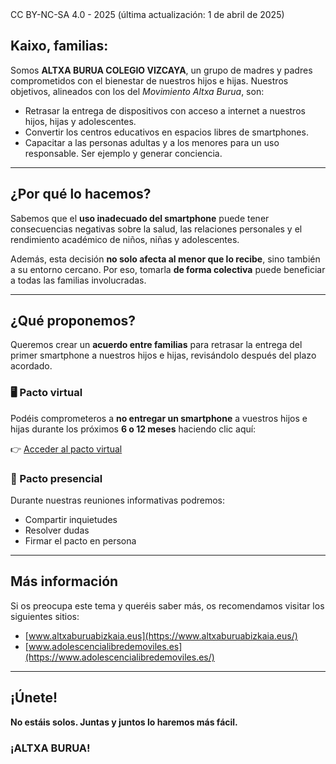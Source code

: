 <html lang="es">
<head>
	<meta charset="UTF-8">
	<meta name="viewport" content="width=device-width, initial-scale=1.0">
	<title>ALTXA BURUA COLEGIO VIZCAYA</title>
	<meta name="description" content="Por una educación libre de móviles">
	<link rel="stylesheet" href="styles.css">
</head>
<body>
	<header>
	</header>
	<main>
	</main>
	<footer>
    	<p>CC BY-NC-SA 4.0 - 2025 (última actualización: 1 de abril de 2025)</p>
	</footer>
</body>
</html>

## Kaixo, familias:

Somos **ALTXA BURUA COLEGIO VIZCAYA**, un grupo de madres y padres comprometidos con el bienestar de nuestros hijos e hijas. Nuestros objetivos, alineados con los del *Movimiento Altxa Burua*, son:

- Retrasar la entrega de dispositivos con acceso a internet a nuestros hijos, hijas y adolescentes.  
- Convertir los centros educativos en espacios libres de smartphones.  
- Capacitar a las personas adultas y a los menores para un uso responsable. Ser ejemplo y generar conciencia.

---

## ¿Por qué lo hacemos?

Sabemos que el **uso inadecuado del smartphone** puede tener consecuencias negativas sobre la salud, las relaciones personales y el rendimiento académico de niños, niñas y adolescentes.

Además, esta decisión **no solo afecta al menor que lo recibe**, sino también a su entorno cercano. Por eso, tomarla **de forma colectiva** puede beneficiar a todas las familias involucradas.

---

## ¿Qué proponemos?

Queremos crear un **acuerdo entre familias** para retrasar la entrega del primer smartphone a nuestros hijos e hijas, revisándolo después del plazo acordado.

### 🖥️ Pacto virtual

Podéis comprometeros a **no entregar un smartphone** a vuestros hijos e hijas durante los próximos **6 o 12 meses** haciendo clic aquí:

👉 [Acceder al pacto virtual](https://www.altxaburuabizkaia.eus/)

### 🤝 Pacto presencial

Durante nuestras reuniones informativas podremos:

- Compartir inquietudes  
- Resolver dudas  
- Firmar el pacto en persona

---

## Más información

Si os preocupa este tema y queréis saber más, os recomendamos visitar los siguientes sitios:

- [www.altxaburuabizkaia.eus](https://www.altxaburuabizkaia.eus/)
- [www.adolescencialibredemoviles.es](https://www.adolescencialibredemoviles.es/)

---

## ¡Únete!

**No estáis solos. Juntas y juntos lo haremos más fácil.**

### ¡ALTXA BURUA!
